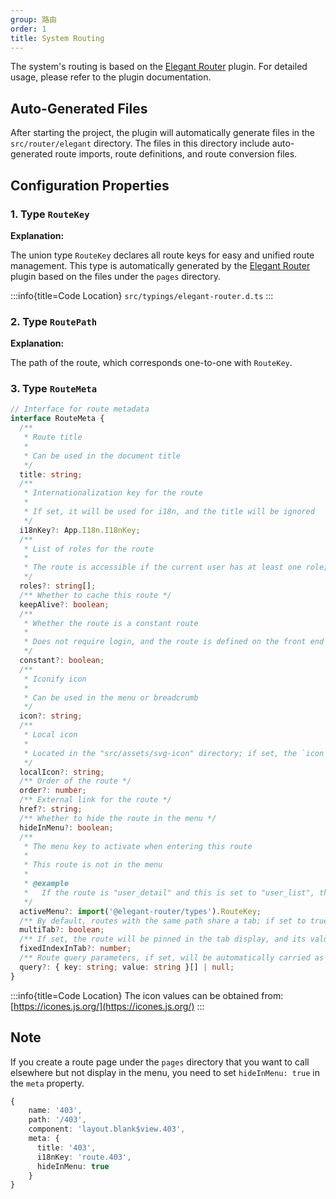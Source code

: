 ```yaml
---
group: 路由
order: 1
title: System Routing
---
```


The system's routing is based on the [Elegant Router](https://github.com/mufeng889/react-auto-route) plugin. For detailed usage, please refer to the plugin documentation.

## Auto-Generated Files

After starting the project, the plugin will automatically generate files in the `src/router/elegant` directory. The files in this directory include auto-generated route imports, route definitions, and route conversion files.

## Configuration Properties

### 1. Type `RouteKey`

**Explanation:**

The union type `RouteKey` declares all route keys for easy and unified route management. This type is automatically generated by the [Elegant Router](https://github.com/mufeng889/react-auto-route) plugin based on the files under the `pages` directory.

:::info{title=Code Location}
`src/typings/elegant-router.d.ts`
:::

### 2. Type `RoutePath`

**Explanation:**

The path of the route, which corresponds one-to-one with `RouteKey`.

### 3. Type `RouteMeta`

```typescript
// Interface for route metadata
interface RouteMeta {
  /**
   * Route title
   *
   * Can be used in the document title
   */
  title: string;
  /**
   * Internationalization key for the route
   *
   * If set, it will be used for i18n, and the title will be ignored
   */
  i18nKey?: App.I18n.I18nKey;
  /**
   * List of roles for the route
   *
   * The route is accessible if the current user has at least one role; if the list is empty, no permissions are required
   */
  roles?: string[];
  /** Whether to cache this route */
  keepAlive?: boolean;
  /**
   * Whether the route is a constant route
   *
   * Does not require login, and the route is defined on the front end
   */
  constant?: boolean;
  /**
   * Iconify icon
   *
   * Can be used in the menu or breadcrumb
   */
  icon?: string;
  /**
   * Local icon
   *
   * Located in the "src/assets/svg-icon" directory; if set, the `icon` property will be ignored
   */
  localIcon?: string;
  /** Order of the route */
  order?: number;
  /** External link for the route */
  href?: string;
  /** Whether to hide the route in the menu */
  hideInMenu?: boolean;
  /**
   * The menu key to activate when entering this route
   *
   * This route is not in the menu
   *
   * @example
   *   If the route is "user_detail" and this is set to "user_list", the "User List" menu item will be activated
   */
  activeMenu?: import('@elegant-router/types').RouteKey;
  /** By default, routes with the same path share a tab; if set to true, multiple tabs will be used */
  multiTab?: boolean;
  /** If set, the route will be pinned in the tab display, and its value indicates the pinned tab's order (the homepage is a special case and will automatically remain pinned) */
  fixedIndexInTab?: number;
  /** Route query parameters, if set, will be automatically carried as query parameters when navigating to this route via the menu */
  query?: { key: string; value: string }[] | null;
}
```

:::info{title=Code Location}
The icon values can be obtained from: [https://icones.js.org/](https://icones.js.org/)
:::

## Note

If you create a route page under the `pages` directory that you want to call elsewhere but not display in the menu, you need to set `hideInMenu: true` in the `meta` property.

```typescript
{
    name: '403',
    path: '/403',
    component: 'layout.blank$view.403',
    meta: {
      title: '403',
      i18nKey: 'route.403',
      hideInMenu: true
    }
}
```
